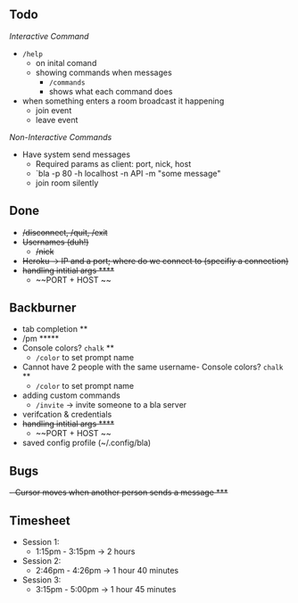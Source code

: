 ## Todo 
*Interactive Command*
- `/help`
  - on inital comand
  - showing commands when messages
     - `/commands`
      <!-- { command: { required: true, helpMessage: 'this command shows other commands}} -->
       - shows what each command does
- when something enters a room broadcast it happening
  - join event
  - leave event

*Non-Interactive Commands*
- Have system send messages
  - Required params as client: port, nick, host
  - `bla -p 80 -h localhost -n API -m "some message"
  - join room silently

## Done
- ~~/disconnect, /quit, /exit~~ 
- ~~Usernames (duh!)~~
  - ~~/nick <name>~~
- ~~Heroku -> IP and a port; where do we connect to (specifiy a connection)~~
- ~~handling intitial args ****~~
  - ~~PORT + HOST ~~

## Backburner
- tab completion **
- /pm <nick> <msg> *****
- Console colors? `chalk` **
  - `/color` to set prompt name
- Cannot have 2 people with the same username- Console colors? `chalk` **
  - `/color` to set prompt name
- adding custom commands
  - `/invite` -> invite someone to a bla server
- verifcation & credentials
- ~~handling intitial args ****~~
  - ~~PORT + HOST ~~
- saved config profile (~/.config/bla) 

## Bugs
~~- Cursor moves when another person sends a message ***~~

## Timesheet
- Session 1:
  - 1:15pm - 3:15pm -> 2 hours
- Session 2:
  - 2:46pm - 4:26pm -> 1 hour 40 minutes
- Session 3:
  - 3:15pm - 5:00pm -> 1 hour 45 minutes